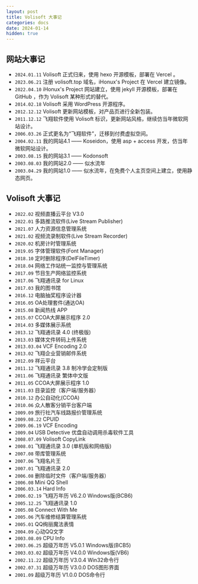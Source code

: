 ```yaml
---
layout: post
title: Volisoft 大事记
categories: docs
date: 2024-01-14
hidden: true
---
```


## 网站大事记

- `2024.01.11`   Volisoft 正式归来，使用 hexo 开源模板，部署在 Vercel 。
- `2023.06.21`   注册 volisoft.top 域名，iHonux's Project 在 Vercel 建立镜像。
- `2022.04.10`   iHonux's Project 网站建立，使用 jekyll 开源模板，部署在 GitHub ，作为 Volisoft 某种形式的替代。
- `2014.02.18`   Volisoft 采用 WordPress 开源程序。
- `2012.12.12`   Volisoft 更新网站模板，对产品页进行全新包装。
- `2011.12.12`   飞翔软件使用 Volisoft 标识，更新网站风格，继续仿当年微软网站设计。
- `2006.03.26`   正式更名为“飞翔软件”，迁移到付费虚拟空间。
- `2004.02.11`   我的网站4.1 —— Koseidon，使用 asp + access 开发，仿当年微软网站设计。
- `2003.08.15`   我的网站3.1 —— Kodonsoft
- `2003.08.03`   我的网站2.0 —— 似水流年
- `2003.04.29`   我的网站1.0 —— 似水流年，在免费个人主页空间上建立，使用静态网页。

## Volisoft 大事记

- `2022.02`      视频直播云平台 V3.0
- `2022.01`      多路推流软件(Live Stream Publisher)
- `2021.07`      人力资源信息管理系统
- `2021.02`      视频流录制软件(Live Stream Recorder)
- `2020.02`      机房计时管理系统
- `2019.05`      字体管理软件(Font Manager)
- `2018.10`      定时删除程序(DelFileTimer)
- `2018.04`      网络工作站统一监控与管理系统
- `2017.09`      节目生产网络监控系统
- `2017.06`      飞翔通讯录 for Linux
- `2017.03`      我的图书馆
- `2016.12`      电脑抽奖程序设计器
- `2016.05`      OA处理套件(通达OA)
- `2015.08`      新闻热线 APP
- `2015.07`      CCOA大屏展示程序 2.0
- `2014.03`      多媒体展示系统
- `2013.12`      飞翔通讯录 4.0 (终极版)
- `2013.03`      媒体文件转码上传系统
- `2013.03.04`   VCF Encoding 2.0
- `2013.02`      飞翔企业营销邮件系统
- `2012.09`      祥云平台
- `2011.12`      飞翔通讯录 3.8 制冷学会定制版
- `2011.06`      飞翔通讯录 繁体中文版
- `2011.05`      CCOA大屏展示程序 1.0
- `2011.03`      目录监控（客户端/服务器）
- `2010.12`      办公自动化(CCOA)
- `2010.06`      众人散客分销平台客户端
- `2009.09`      旅行社汽车线路报价管理系统
- `2009.08.22`   CPUID
- `2009.06.19`   VCF Encoding
- `2009.04`      USB Detective 优盘自动调用杀毒软件工具
- `2008.07.09`   Volisoft CopyLink
- `2008.01`      飞翔通讯录 3.0 (单机版和网络版)
- `2007.08`      带库管理系统
- `2007.06`      飞翔名片王
- `2007.01`      飞翔通讯录 2.0
- `2006.08`      删除临时文件（客户端/服务器）
- `2006.08`      Mini QQ Shell
- `2006.03.14`   Hard Info
- `2006.02.19`	 飞翔万年历 V6.2.0 Windows版(BCB6)
- `2005.12.25`   飞翔通讯录 1.0
- `2005.08`      Connect With Me
- `2005.06`      汽车维修结算管理系统
- `2005.01`      QQ绚丽魔法表情
- `2004.09`      心动QQ文字
- `2003.08.09`   CPU Info
- `2003.06.25`	 超级万年历 V5.0.1 Windows版(BCB5)
- `2003.03.02`	 超级万年历 V4.0.0 Windows版(VB6)	
- `2002.11.22`   超级万年历 V3.0.4 Win32命令行
- `2002.07.31`   超级万年历 V3.0.0 DOS图形界面
- `2001.09`      超级万年历 V1.0.0 DOS命令行
